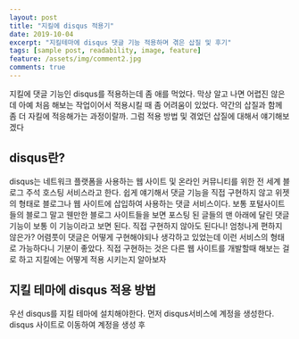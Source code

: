 ```yaml
---
layout: post
title: "지킬에 disqus 적용기"
date: 2019-10-04
excerpt: "지킬테마에 disqus 댓글 기능 적용하며 겪은 삽질 및 후기"
tags: [sample post, readability, image, feature]
feature: /assets/img/comment2.jpg
comments: true
---
```


지킬에 댓글 기능인 disqus를 적용하는데 좀 애를 먹었다. 막상 알고 나면 어렵진 않은데 아예 처음 해보는 작업이어서 적용시킬 때 좀 어려움이 있었다. 약간의 삽질과 함께 좀 더 자킬에 적응해가는 과정이랄까. 그럼 적용 방법 및 겪었던 삽질에 대해서 얘기해보겠다

## disqus란?

disqus는 네트워크 플랫폼을 사용하는 웹 사이트 및 온라인 커뮤니티를 위한 전 세계 블로그 주석 호스팅 서비스라고 한다. 쉽게 얘기해서 댓글 기능을 직접 구현하지 않고 위젯의 형태로 블로그나 웹 사이트에 삽입하여 사용하는 댓글 서비스이다. 보통 포털사이트들의 블로그 말고 웬만한 블로그 사이트들을 보면 포스팅 된 글들의
맨 아래에 달린 댓글 기능이 보통 이 기능이라고 보면 된다. 직접 구현하지 않아도 된다니! 엄청나게 편하지 않은가? 어렴풋이 댓글은 어떻게 구현해야되나 생각하고 있었는데 이런 서비스의 형태로 가능하다니 기분이 좋았다. 직접 구현하는 것은 다른 웹 사이트를 개발할때 해보는 걸로 하고 지킬에는 어떻게 적용 시키는지 알아보자

## 지킬 테마에 disqus 적용 방법

우선 disqus를 지킬 테마에 설치해야한다. 먼저 disqus서비스에 계정을 생성한다. disqus 사이트로 이동하여 계정을 생성 후

